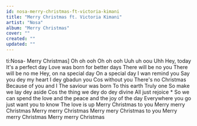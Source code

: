 ```yaml
---
id: nosa-merry-christmas-ft-victoria-kimani
title: "Merry Christmas ft. Victoria Kimani"
artist: "Nosa"
album: "Merry Christmas"
cover: ""
created: ""
updated: ""
---
```


ti:Nosa- Merry Christmas]
Oh oh ooh
Oh oh ooh
Uuh uh oou
Uhh
Hey, today
It's a perfect day
Love was born for better days
There will be no you
There will be no me
Hey, on na special day
On a special day
I wan remind you
Say you dey my heart
I dey gbadun you
Cos without you
There's no Christmas
Because of you and I
The saviour was born
To this earth
Truly one
So make we lay dey aside
Cos the thing we dey do dey divine
All just rejoice
*
So we can spend the love and the peace and the joy of the day
Everywhere you go just want you to know
The love is up
Merry Christmas to you
Merry merry Christmas
Merry merry Christmas
Merry mery Christmas to you
Merry merry Christmas
Merry merry Christmas